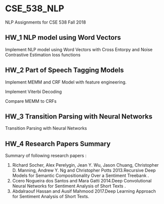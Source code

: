 # CSE_538_NLP
NLP Assignments for CSE 538 Fall 2018
 
## HW_1 NLP model using Word Vectors

Implement NLP model using Word Vectors with Cross Entorpy and Noise Contrastive Estimation loss functions


## HW_2 Part of Speech Tagging Models

Implement MEMM and CRF Model with feature engineering.

Implement Viterbi Decoding

Compare MEMM to CRFs

## HW_3 Transition Parsing with Neural Networks

Transition Parsing with Neural Networks

## HW_4 Research Papers Summary

Summary of following research papers :

1. Richard Socher, Alex Perelygin, Jean Y. Wu,
Jason Chuang, Christopher D. Manning, Andrew
Y. Ng and Christopher Potts 2013.Recursive Deep
Models for Semantic Compositionality Over a
Sentiment Treebank .
2. Ccero Nogueira dos Santos and Mara Gatti
2014.Deep Convolutional Neural Networks for
Sentiment Analysis of Short Texts .
3. Abdalraouf Hassan and Ausif Mahmood
2017.Deep Learning Approach for Sentiment
Analysis of Short Texts.


